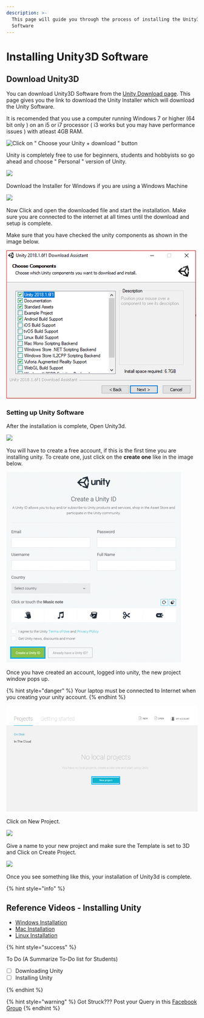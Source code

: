 ```yaml
---
description: >-
  This page will guide you through the process of installing the Unity3D
  Software
---
```


# Installing Unity3D Software

## Download Unity3D

You can download Unity3D Software from the [Unity Download page](https://unity3d.com/get-unity/download?_ga=2.4811441.364722446.1530540963-1720237505.1507147097). This page gives you the link to download the Unity Installer which will download the Unity Software.

It is recomended that you use a computer running Windows 7 or higher \(64 bit only \) on an i5 or i7 processor \( i3 works but you may have performance issues \) with atleast 4GB RAM.

![Click on &quot; Choose your Unity + download &quot; button](.gitbook/assets/1.jpg)

Unity is completely free to use for beginners, students and hobbyists so go ahead and choose " Personal " version of Unity.

![](.gitbook/assets/2.jpg)

Download the Installer for Windows if you are using a Windows Machine

![](.gitbook/assets/3.jpg)

Now Click and open the downloaded file and start the installation. Make sure you are connected to the internet at all times until the download and setup is complete.

Make sure that you have checked the unity components as shown in the image below.

![](.gitbook/assets/4-1.jpg)

### Setting up Unity Software

After the installation is complete, Open Unity3d.

![](.gitbook/assets/5.jpg)

You will have to create a free account, if this is the first time you are installing unity. To create one, just click on the **create one** like in the image below.

![](.gitbook/assets/6-1.jpg)

Once you have created an account, logged into unity, the new project window pops up.

{% hint style="danger" %}
Your laptop must be connected to Internet when you creating your unity account.
{% endhint %}

![](.gitbook/assets/7-1.jpg)

Click on New Project.

![](.gitbook/assets/8.jpg)

Give a name to your new project and make sure the Template is set to 3D and Click on Create Project.

![](.gitbook/assets/9.jpg)

Once you see something like this, your installation of Unity3d is complete.

{% hint style="info" %}

## Reference Videos - Installing Unity

* [Windows Installation](https://www.youtube.com/watch?v=vzSAZozZz5I)
* [Mac Installation ](https://www.youtube.com/watch?v=YC3924upas8)
* [Linux Installation](https://www.youtube.com/watch?v=TCSGa3V78hg)

{% hint style="success" %}

To Do \(A Summarize To-Do list for Students\)

* [ ] Downloading Unity
* [ ] Installing Unity

{% endhint %}

{% hint style="warning" %}
Got Struck??? Post your Query in this [Facebook Group](https://www.facebook.com/groups/soi.vr/)
{% endhint %}

